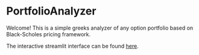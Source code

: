 # PortfolioAnalyzer

Welcome! This is a simple greeks analyzer of any option portfolio based on Black-Scholes pricing framework.

The interactive streamlit interface can be found [here](https://share.streamlit.io/weixisilhouettezed/portfolioanalyzer/main/OptAUI.py).
